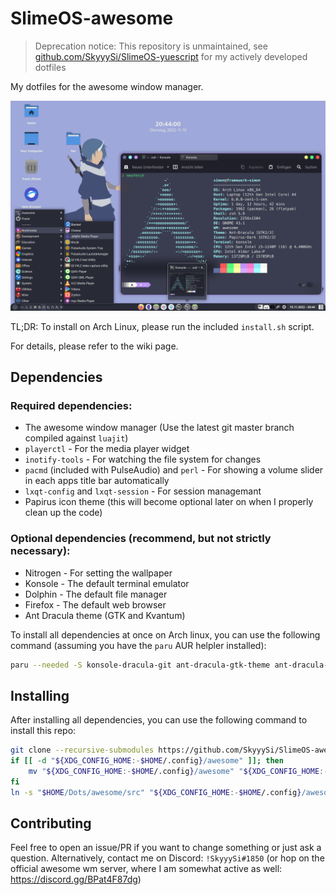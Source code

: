 # SlimeOS-awesome

> Deprecation notice:
> This repository is unmaintained, see [github.com/SkyyySi/SlimeOS-yuescript](https://github.com/SkyyySi/SlimeOS-yuescript) for my actively developed dotfiles

My dotfiles for the awesome window manager.

![SlimeOS screenshot](/assets/screenshot0.png)

TL;DR: To install on Arch Linux, please run the included `install.sh` script.

For details, please refer to the wiki page.

## Dependencies

### Required dependencies:
 - The awesome window manager (Use the latest git master branch compiled against `luajit`)
 - `playerctl` - For the media player widget
 - `inotify-tools` - For watching the file system for changes
 - `pacmd` (included with PulseAudio) and `perl` - For showing a volume slider in each apps title bar automatically
 - `lxqt-config` and `lxqt-session` - For session managemant
 - Papirus icon theme (this will become optional later on when I properly clean up the code)

### Optional dependencies (recommend, but not strictly necessary):
 - Nitrogen - For setting the wallpaper
 - Konsole - The default terminal emulator
 - Dolphin - The default file manager
 - Firefox - The default web browser
 - Ant Dracula theme (GTK and Kvantum)

To install all dependencies at once on Arch linux, you can use the following command (assuming you have the `paru` AUR helpler installed):

```bash
paru --needed -S konsole-dracula-git ant-dracula-gtk-theme ant-dracula-kde-theme ant-dracula-kvantum-theme-git awesome-luajit-git playerctl inotify-tools pulseaudio perl papirus-icon-theme nitrogen konsole dolphin firefox lxqt-config lxqt-session
```

## Installing

After installing all dependencies, you can use the following command to install this repo:

```bash
git clone --recursive-submodules https://github.com/SkyyySi/SlimeOS-awesome "$HOME/Dots/awesome"
if [[ -d "${XDG_CONFIG_HOME:-$HOME/.config}/awesome" ]]; then
	mv "${XDG_CONFIG_HOME:-$HOME/.config}/awesome" "${XDG_CONFIG_HOME:-$HOME/.config}/awesome_backup_$(LANG=C date '+%F__%T')"
fi
ln -s "$HOME/Dots/awesome/src" "${XDG_CONFIG_HOME:-$HOME/.config}/awesome"
```

## Contributing

Feel free to open an issue/PR if you want to change something or just ask a question.
Alternatively, contact me on Discord: `!SkyyySi#1850` (or hop on the official awesome wm
server, where I am somewhat active as well: <https://discord.gg/BPat4F87dg>)
